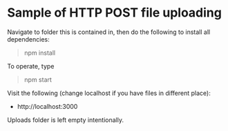# Sample of HTTP POST file uploading

Navigate to folder this is contained in, then do the following to install all dependencies:

> npm install

To operate, type 

> npm start

Visit the following (change localhost if you have files in different place):

- http://localhost:3000

Uploads folder is left empty intentionally.

